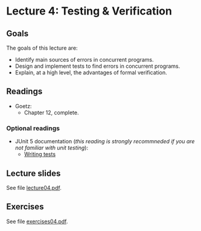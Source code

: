 # Lecture 4: Testing & Verification

## Goals

The goals of this lecture are:

* Identify main sources of errors in concurrent programs.
* Design and implement tests to find errors in concurrent programs.
* Explain, at a high level, the advantages of formal verification.

## Readings


* Goetz:
  * Chapter 12, complete.

### Optional readings

* JUnit 5 documentation (*this reading is strongly recommneded if you are not familiar with unit testing*):
  * [Writing tests](https://junit.org/junit5/docs/current/user-guide/#writing-tests)

## Lecture slides

See file [lecture04.pdf](lecture04.pdf).

## Exercises

See file [exercises04.pdf](exercises04.pdf).
